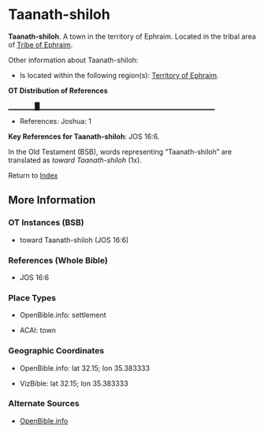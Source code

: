 # Taanath-shiloh
**Taanath-shiloh**. 
A town in the territory of Ephraim. 
Located in the tribal area of [Tribe of Ephraim](../../../groups/md/acai/Ephraim.md). 




Other information about Taanath-shiloh:


* Is located within the following region(s): 
[Territory of Ephraim](TerritoryOfEphraim.md). 


**OT Distribution of References**

▁▁▁▁▁█▁▁▁▁▁▁▁▁▁▁▁▁▁▁▁▁▁▁▁▁▁▁▁▁▁▁▁▁▁▁▁▁▁
* References: Joshua: 1



**Key References for Taanath-shiloh**: 
JOS 16:6. 


In the Old Testament (BSB), words representing “Taanath-shiloh” are translated as 
*toward Taanath-shiloh* (1x). 




Return to [Index](00-Index.md)

## More Information

### OT Instances (BSB)

* toward Taanath-shiloh (JOS 16:6)



### References (Whole Bible)

* JOS 16:6


### Place Types

* OpenBible.info: settlement

* ACAI: town



### Geographic Coordinates

* OpenBible.info: lat 32.15; lon 35.383333

* VizBible: lat 32.15; lon 35.383333



### Alternate Sources

* [OpenBible.info](https://www.openbible.info/geo/ancient/a5d37f9)



